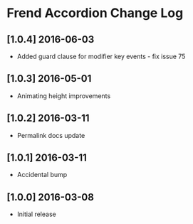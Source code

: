 # Frend Accordion Change Log

## [1.0.4] 2016-06-03
- Added guard clause for modifier key events - fix issue 75

## [1.0.3] 2016-05-01
- Animating height improvements

## [1.0.2] 2016-03-11
- Permalink docs update

## [1.0.1] 2016-03-11
- Accidental bump

## [1.0.0] 2016-03-08
- Initial release